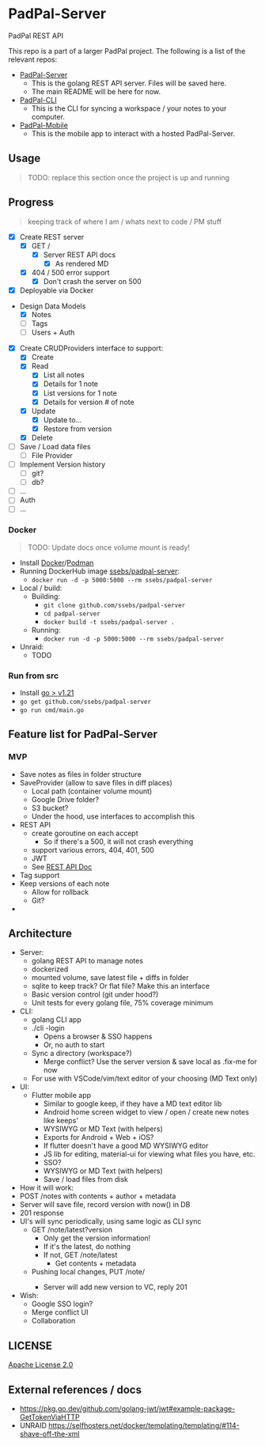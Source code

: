 # PadPal-Server
PadPal REST API 

This repo is a part of a larger PadPal project. The following is a list of the relevant repos:
- [PadPal-Server](https://github.com/ssebs/PadPal-Server/)
  - This is the golang REST API server. Files will be saved here.
  - The main README will be here for now.
- [PadPal-CLI](https://github.com/ssebs/PadPal-CLI/)
  - This is the CLI for syncing a workspace / your notes to your computer.
- [PadPal-Mobile](https://github.com/ssebs/PadPal-Mobile)
  - This is the mobile app to interact with a hosted PadPal-Server.

## Usage
> TODO: replace this section once the project is up and running

## Progress
> keeping track of where I am / whats next to code / PM stuff

- [x] Create REST server
  - [x] GET /
    - [x] Server REST API docs
      - [x] As rendered MD
  - [x] 404 / 500 error support
    - [x] Don't crash the server on 500
- [x] Deployable via Docker
- Design Data Models
  - [x] Notes
  - [ ] Tags
  - [ ] Users + Auth
- [x] Create CRUDProviders interface to support:
    - [x] Create
    - [x] Read
      - [x] List all notes
      - [x] Details for 1 note
      - [x] List versions for 1 note
      - [x] Details for version # of note
    - [x] Update
      - [x] Update to...
      - [x] Restore from version
    - [x] Delete
- [ ] Save / Load data files
  - [ ] File Provider
- [ ] Implement Version history
  - [ ] git?
  - [ ] db?
- [ ] ...
- [ ] Auth
- [ ] ...

### Docker
> TODO: Update docs once volume mount is ready!

- Install [Docker](https://www.docker.com/get-started/)/[Podman](https://podman.io/docs/installation)
- Running DockerHub image [ssebs/padpal-server](https://hub.docker.com/r/ssebs/padpal-server):
  - `docker run -d -p 5000:5000 --rm ssebs/padpal-server`
- Local / build:
  - Building:
    - `git clone github.com/ssebs/padpal-server`
    - `cd padpal-server`
    - `docker build -t ssebs/padpal-server .`
  - Running:
    - `docker run -d -p 5000:5000 --rm ssebs/padpal-server`
- Unraid:
  - TODO

### Run from src
- Install [go > v1.21](https://go.dev/doc/install)
- `go get github.com/ssebs/padpal-server`
- `go run cmd/main.go`

## Feature list for PadPal-Server
### MVP
- Save notes as files in folder structure
- SaveProvider (allow to save files in diff places)
  - Local path (container volume mount)
  - Google Drive folder?
  - S3 bucket?
  - Under the hood, use interfaces to accomplish this
- REST API
  - create goroutine on each accept
    - So if there's a 500, it will not crash everything
  - support various errors, 404, 401, 500
  - JWT
  - See [REST API Doc](./REST-API.md)
- Tag support
- Keep versions of each note
  - Allow for rollback
  - Git?
- 


## Architecture
- Server:
  - golang REST API to manage notes
  - dockerized
  - mounted volume, save latest file + diffs in folder
  - sqlite to keep track? Or flat file? Make this an interface
  - Basic version control (git under hood?)
  - Unit tests for every golang file, 75% coverage minimum
- CLI:
  - golang CLI app
  - ./cli -login 
    - Opens a browser & SSO happens
    - Or, no auth to start
  - Sync a directory (workspace?)
    - Merge conflict? Use the server version & save local as .fix-me for now
  - For use with VSCode/vim/text editor of your choosing (MD Text only)
- UI:
  - Flutter mobile app
    - Similar to google keep, if they have a MD text editor lib
    - Android home screen widget to view / open / create new notes like keeps'
    - WYSIWYG or MD Text (with helpers)
    - Exports for Android + Web + iOS?
    - If flutter doesn't have a good MD WYSIWYG editor
    - JS lib for editing, material-ui for viewing what files you have, etc.
    - SSO?
    - WYSIWYG or MD Text (with helpers)
    - Save / load files from disk
- How it will work:
- POST /notes with contents + author + metadata
- Server will save file, record version with now() in DB
- 201 response
- UI's will sync periodically, using same logic as CLI sync
  - GET /note/latest?version
    - Only get the version information! 
    - If it's the latest, do nothing
    - If not, GET /note/latest
      - Get contents + metadata
  - Pushing local changes, PUT /note/<id>
    - Server will add new version to VC, reply 201
- Wish:
  - Google SSO login?
  - Merge conflict UI
  - Collaboration

## LICENSE
[Apache License 2.0](./LICENSE)

## External references / docs
- https://pkg.go.dev/github.com/golang-jwt/jwt#example-package-GetTokenViaHTTP
- UNRAID https://selfhosters.net/docker/templating/templating/#114-shave-off-the-xml